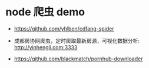 # node 爬虫 demo

* https://github.com/yhlben/cdfang-spider
 - 成都房协网爬虫，定时爬取最新房源，可视化数据分析: http://yinhengli.com:3333

* https://github.com/blackmatch/pornhub-downloader
